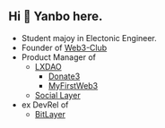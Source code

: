 ## Hi 👋 Yanbo here.

- Student majoy in Electonic Engineer.
- Founder of [Web3-Club](https://github.com/Web3-Club)
- Product Manager of
  - [LXDAO](https://lxdao.io/)
    - [Donate3](https://donate3.xyz)
    - [MyFirstWeb3](https://layer2.myfirst.io/)
  - [Social Layer](https://www.sociallayer.im/)
- ex DevRel of
  - [BitLayer](https://www.bitlayer.org/) 



